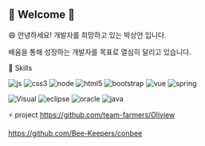 ## 👋 Welcome 👋


😄 안녕하세요! 개발자를 희망하고 있는 박상언 입니다.

배움을 통해 성장하는 개발자를 목표로 열심히 달리고 있습니다.





<!--
**sanng97/sanng97** is a ✨ _special_ ✨ repository because its `README.md` (this file) appears on your GitHub profile.

Here are some ideas to get you started:

- 🔭 I’m currently working on ...
- 🌱 I’m currently learning ...
- 👯 I’m looking to collaborate on ...
- 🤔 I’m looking for help with ...
- 💬 Ask me about ...
- 📫 How to reach me: ...
- 😄 Pronouns: ...
- ⚡ Fun fact: ...
-->





🌱 Skills

![js](https://img.shields.io/badge/JavaScript-F7DF1E?style=for-the-badge&logo=JavaScript&logoColor=white)
![css3](https://img.shields.io/badge/CSS3-1572B6?style=for-the-badge&logo=css3&logoColor=white)
![node](https://img.shields.io/badge/Node.js-43853D?style=for-the-badge&logo=node.js&logoColor=white)
![html5](https://img.shields.io/badge/HTML5-E34F26?style=for-the-badge&logo=html5&logoColor=white)
![bootstrap](https://img.shields.io/badge/Bootstrap-563D7C?style=for-the-badge&logo=bootstrap&logoColor=white)
![vue](https://img.shields.io/badge/Vue.js-35495E?style=for-the-badge&logo=vue.js&logoColor=4FC08D)
![spring](https://img.shields.io/badge/Spring-6DB33F?style=for-the-badge&logo=spring&logoColor=white)


![Visual](https://img.shields.io/badge/Visual_Studio_Code-0078D4?style=for-the-badge&logo=visual%20studio%20code&logoColor=white)
![eclipse](https://img.shields.io/badge/Eclipse-2C2255?style=for-the-badge&logo=eclipse&logoColor=white)
![oracle](https://img.shields.io/badge/Oracle-F80000?style=for-the-badge&logo=oracle&logoColor=black)
![java](https://img.shields.io/badge/Java-ED8B00?style=for-the-badge&logo=openjdk&logoColor=white)


⚡ project
https://github.com/team-farmers/Oliview

https://github.com/Bee-Keepers/conbee








